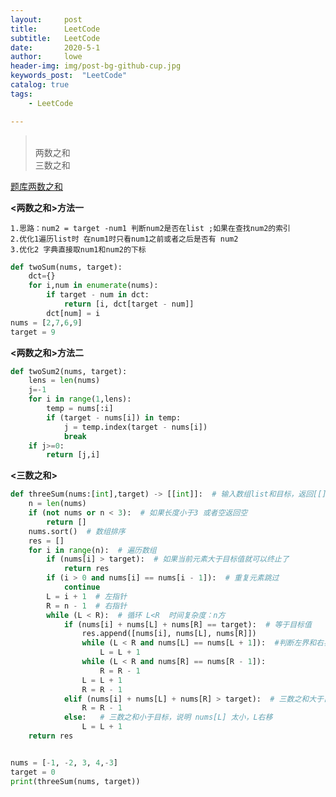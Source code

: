 ```yaml
---
layout:     post
title:      LeetCode
subtitle:   LeetCode
date:       2020-5-1
author:     lowe
header-img: img/post-bg-github-cup.jpg
keywords_post:  "LeetCode"
catalog: true
tags:
    - LeetCode

---
```

><br/>两数之和
><br/>三数之和

[题库两数之和](https://leetcode-cn.com/problems/two-sum/)

************<两数之和>方法一************

    1.思路：num2 = target -num1 判断num2是否在list ;如果在查找num2的索引
    2.优化1遍历list时 在num1时只看num1之前或者之后是否有 num2
    3.优化2 字典直接取num1和num2的下标
   ```python
   def twoSum(nums, target):
       dct={}
       for i,num in enumerate(nums):
           if target - num in dct:
               return [i, dct[target - num]]
           dct[num] = i
   nums = [2,7,6,9]
   target = 9
   ```    

************<两数之和>方法二************
   ```python
   def twoSum2(nums, target):
       lens = len(nums)
       j=-1
       for i in range(1,lens):
           temp = nums[:i]
           if (target - nums[i]) in temp:
               j = temp.index(target - nums[i])
               break
       if j>=0:
           return [j,i]
   ```

************<三数之和>************
   ```python
   def threeSum(nums:[int],target) -> [[int]]:  # 输入数组list和目标，返回[[]]
       n = len(nums)
       if (not nums or n < 3):  # 如果长度小于3 或者空返回空
           return []
       nums.sort()  # 数组排序
       res = []
       for i in range(n):  # 遍历数组
           if (nums[i] > target):  # 如果当前元素大于目标值就可以终止了
               return res
           if (i > 0 and nums[i] == nums[i - 1]):  # 重复元素跳过
               continue
           L = i + 1  # 左指针
           R = n - 1  # 右指针
           while (L < R):  # 循环 L<R  时间复杂度：n方
               if (nums[i] + nums[L] + nums[R] == target):  # 等于目标值
                   res.append([nums[i], nums[L], nums[R]])
                   while (L < R and nums[L] == nums[L + 1]):  #判断左界和右界是否和下一位置重复，去除重复解。并同时将 L,RL,R 移到下一位置，寻找新的解
                       L = L + 1
                   while (L < R and nums[R] == nums[R - 1]):
                       R = R - 1
                   L = L + 1
                   R = R - 1
               elif (nums[i] + nums[L] + nums[R] > target):  # 三数之和大于目标，说明 nums[R] 太大，R左移
                   R = R - 1
               else:   # 三数之和小于目标，说明 nums[L] 太小，L右移
                   L = L + 1
       return res
   
   
   nums = [-1, -2, 3, 4,-3]
   target = 0
   print(threeSum(nums, target))
   ```